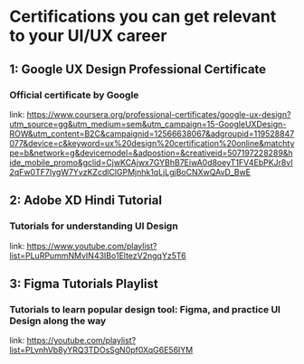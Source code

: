 # Certifications you can get relevant to your UI/UX career

## 1: Google UX Design Professional Certificate
### Official certificate by Google
link: https://www.coursera.org/professional-certificates/google-ux-design?utm_source=gg&utm_medium=sem&utm_campaign=15-GoogleUXDesign-ROW&utm_content=B2C&campaignid=12566638067&adgroupid=119528847077&device=c&keyword=ux%20design%20certification%20online&matchtype=b&network=g&devicemodel=&adpostion=&creativeid=507197228289&hide_mobile_promo&gclid=CjwKCAjwx7GYBhB7EiwA0d8oeyT1FV4EbPKJr8vI2qFw0TF7IygW7YvzKZcdlClGPMjnhk1qLjLgjBoCNXwQAvD_BwE

## 2: Adobe XD Hindi Tutorial

### Tutorials for understanding UI Design

link: https://www.youtube.com/playlist?list=PLuRPummNMvIN43IBo1EltezV2ngqYz5T6


## 3: Figma Tutorials Playlist

### Tutorials to learn popular design tool: Figma, and practice UI Design along the way

link: https://youtube.com/playlist?list=PLvnhVb8yYRQ3TDOsSgN0pf0XqG6E56IYM
